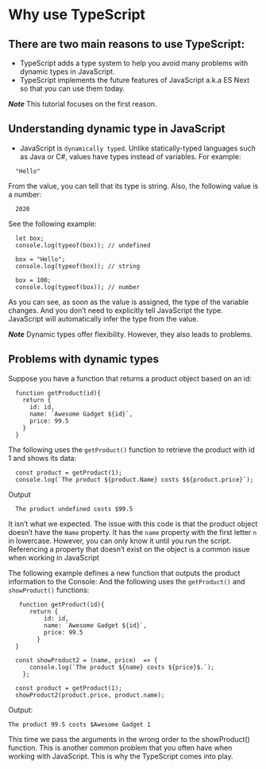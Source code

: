 # Why use TypeScript

## There are two main reasons to use TypeScript:
  - TypeScript adds a type system to help you avoid many problems with dynamic types in JavaScript.
  - TypeScript implements the future features of JavaScript a.k.a ES Next so that you can use them today.
  
  ***Note*** This tutorial focuses on the first reason.
  
## Understanding dynamic type in JavaScript
  - JavaScript is `dynamically typed`. Unlike statically-typed languages such as Java or C#, values have types instead of variables. For example:
  ```
    "Hello"
  ```
  From the value, you can tell that its type is string. Also, the following value is a number:
  ```
    2020
  ```
  See the following example:
  ```
    let box;
    console.log(typeof(box)); // undefined

    box = "Hello";
    console.log(typeof(box)); // string

    box = 100;
    console.log(typeof(box)); // number
  ```
  As you can see, as soon as the value is assigned, the type of the variable changes.
  And you don’t need to explicitly tell JavaScript the type. JavaScript will automatically infer the type from the value.
  
  ***Note*** Dynamic types offer flexibility. However, they also leads to problems.
  
## Problems with dynamic types
  Suppose you have a function that returns a product object based on an id:
  ```
    function getProduct(id){
      return {
        id: id,
        name: `Awesome Gadget ${id}`,
        price: 99.5
      }
    }
  ```
  The following uses the `getProduct()` function to retrieve the product with id 1 and shows its data:
  ```
    const product = getProduct(1);
    console.log(`The product ${product.Name} costs $${product.price}`);
  ```
  Output
  ```
    The product undefined costs $99.5
  ```
  It isn’t what we expected.
  The issue with this code is that the product object doesn’t have the `Name` property. It has the `name` property with the first letter `n` in lowercase.
  However, you can only know it until you run the script.
  Referencing a property that doesn’t exist on the object is a common issue when working in JavaScript
  
  The following example defines a new function that outputs the product information to the Console:
  And the following uses the `getProduct()` and `showProduct()` functions:
  
  ```
     function getProduct(id){
        return {
            id: id,
            name: `Awesome Gadget ${id}`,
            price: 99.5
          }
    }

    const showProduct2 = (name, price)  => {
        console.log(`The product ${name} costs ${price}$.`);
      };

    const product = getProduct(1);
    showProduct2(product.price, product.name);
  ```
  
  Output:
  ```
  The product 99.5 costs $Awesome Gadget 1
  ```
  This time we pass the arguments in the wrong order to the showProduct() function. This is another common problem that you often have when working with JavaScript.
  This is why the TypeScript comes into play.






  
